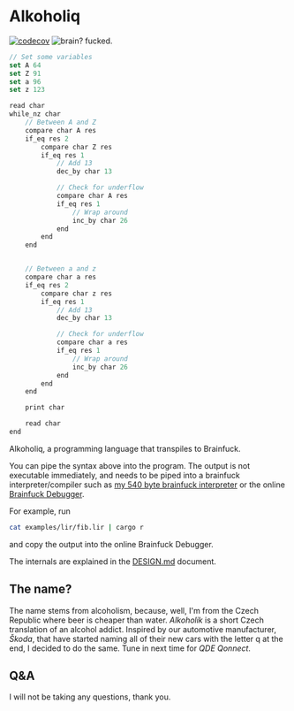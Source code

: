 # Alkoholiq

[![codecov](https://codecov.io/gh/3top1a/alkoholiq/graph/badge.svg?token=ZSXBRAWT1M)](https://codecov.io/gh/3top1a/alkoholiq)
![brain? fucked.](https://img.shields.io/badge/brain-fucked-darkred?style=flat)

```js
// Set some variables
set A 64
set Z 91
set a 96
set z 123

read char
while_nz char
    // Between A and Z
    compare char A res
    if_eq res 2
        compare char Z res
        if_eq res 1
            // Add 13
            dec_by char 13

            // Check for underflow
            compare char A res
            if_eq res 1
                // Wrap around
                inc_by char 26
            end
        end
    end


    // Between a and z
    compare char a res
    if_eq res 2
        compare char z res
        if_eq res 1
            // Add 13
            dec_by char 13

            // Check for underflow
            compare char a res
            if_eq res 1
                // Wrap around
                inc_by char 26
            end
        end
    end

    print char

    read char
end
```


Alkoholiq, a programming language that transpiles to Brainfuck.

You can pipe the syntax above into the program.
The output is not executable immediately, and needs to be piped into a brainfuck interpreter/compiler such as [my 540 byte brainfuck interpreter](https://github.com/3top1a/sbfi-rs) or the online [Brainfuck Debugger](https://kvbc.github.io/bf-ide/).

For example, run
```bash
cat examples/lir/fib.lir | cargo r
```
and copy the output into the online Brainfuck Debugger.


The internals are explained in the [DESIGN.md](https://github.com/3top1a/alkoholiq/blob/main/DESIGN.md) document.

## The name?

The name stems from alcoholism, because, well, I'm from the Czech Republic where beer is cheaper than water.
*Alkoholik* is a short Czech translation of an alcohol addict.
Inspired by our automotive manufacturer, *Škoda*, that have started naming all of their new cars with the letter q at the end, I decided to do the same.
Tune in next time for *QDE Qonnect*.

## Q&A

I will not be taking any questions, thank you.
